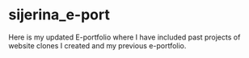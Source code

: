 # sijerina_e-port
Here is my updated E-portfolio where I have included past projects of website clones I created and my previous e-portfolio. 
